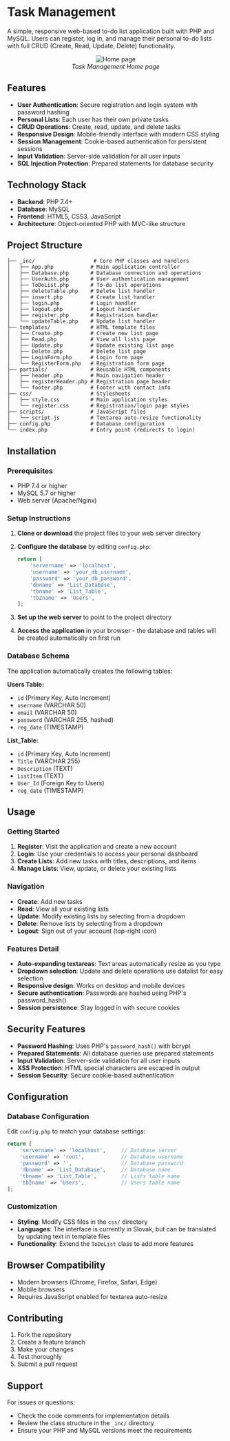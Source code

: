 # Task Management

A simple, responsive web-based to-do list application built with PHP and MySQL. Users can register, log in, and manage their personal to-do lists with full CRUD (Create, Read, Update, Delete) functionality.

<p align="center">
  <img src="https://github.com/Marek-Repisky/Task-Management-Web-App/blob/main/Home page.png" alt="Home page">
  <br />
  <i>Task Management Home page</i>
</p>

## Features

- **User Authentication**: Secure registration and login system with password hashing
- **Personal Lists**: Each user has their own private tasks
- **CRUD Operations**: Create, read, update, and delete tasks
- **Responsive Design**: Mobile-friendly interface with modern CSS styling
- **Session Management**: Cookie-based authentication for persistent sessions
- **Input Validation**: Server-side validation for all user inputs
- **SQL Injection Protection**: Prepared statements for database security

## Technology Stack

- **Backend**: PHP 7.4+
- **Database**: MySQL
- **Frontend**: HTML5, CSS3, JavaScript
- **Architecture**: Object-oriented PHP with MVC-like structure

## Project Structure

```
├── _inc/                   # Core PHP classes and handlers
│   ├── App.php            # Main application controller
│   ├── Database.php       # Database connection and operations
│   ├── UserAuth.php       # User authentication management
│   ├── ToDoList.php       # To-do list operations
│   ├── deleteTable.php    # Delete list handler
│   ├── insert.php         # Create list handler
│   ├── login.php          # Login handler
│   ├── logout.php         # Logout handler
│   ├── register.php       # Registration handler
│   └── updateTable.php    # Update list handler
├── templates/             # HTML template files
│   ├── Create.php         # Create new list page
│   ├── Read.php           # View all lists page
│   ├── Update.php         # Update existing list page
│   ├── Delete.php         # Delete list page
│   ├── LoginForm.php      # Login form page
│   └── RegisterForm.php   # Registration form page
├── partials/              # Reusable HTML components
│   ├── header.php         # Main navigation header
│   ├── registerHeader.php # Registration page header
│   └── footer.php         # Footer with contact info
├── css/                   # Stylesheets
│   ├── style.css          # Main application styles
│   └── register.css       # Registration/login page styles
├── scripts/               # JavaScript files
│   └── script.js          # Textarea auto-resize functionality
├── config.php             # Database configuration
└── index.php              # Entry point (redirects to login)
```

## Installation

### Prerequisites

- PHP 7.4 or higher
- MySQL 5.7 or higher
- Web server (Apache/Nginx)

### Setup Instructions

1. **Clone or download** the project files to your web server directory

2. **Configure the database** by editing `config.php`:
   ```php
   return [
       'servername' => 'localhost',
       'username' => 'your_db_username',
       'password' => 'your_db_password',
       'dbname' => 'List_Database',
       'tbname' => 'List_Table',
       'tb2name' => 'Users',
   ];
   ```

3. **Set up the web server** to point to the project directory

4. **Access the application** in your browser - the database and tables will be created automatically on first run

### Database Schema

The application automatically creates the following tables:

**Users Table:**
- `id` (Primary Key, Auto Increment)
- `username` (VARCHAR 50)
- `email` (VARCHAR 50)
- `password` (VARCHAR 255, hashed)
- `reg_date` (TIMESTAMP)

**List_Table:**
- `id` (Primary Key, Auto Increment)
- `Title` (VARCHAR 255)
- `Description` (TEXT)
- `ListItem` (TEXT)
- `User_Id` (Foreign Key to Users)
- `reg_date` (TIMESTAMP)

## Usage

### Getting Started

1. **Register**: Visit the application and create a new account
2. **Login**: Use your credentials to access your personal dashboard
3. **Create Lists**: Add new tasks with titles, descriptions, and items
4. **Manage Lists**: View, update, or delete your existing lists

### Navigation

- **Create**: Add new tasks
- **Read**: View all your existing lists
- **Update**: Modify existing lists by selecting from a dropdown
- **Delete**: Remove lists by selecting from a dropdown
- **Logout**: Sign out of your account (top-right icon)

### Features Detail

- **Auto-expanding textareas**: Text areas automatically resize as you type
- **Dropdown selection**: Update and delete operations use datalist for easy selection
- **Responsive design**: Works on desktop and mobile devices
- **Secure authentication**: Passwords are hashed using PHP's password_hash()
- **Session persistence**: Stay logged in with secure cookies

## Security Features

- **Password Hashing**: Uses PHP's `password_hash()` with bcrypt
- **Prepared Statements**: All database queries use prepared statements
- **Input Validation**: Server-side validation for all user inputs
- **XSS Protection**: HTML special characters are escaped in output
- **Session Security**: Secure cookie-based authentication

## Configuration

### Database Configuration

Edit `config.php` to match your database settings:

```php
return [
    'servername' => 'localhost',     // Database server
    'username' => 'root',            // Database username
    'password' => '',                // Database password
    'dbname' => 'List_Database',     // Database name
    'tbname' => 'List_Table',        // Lists table name
    'tb2name' => 'Users',            // Users table name
];
```

### Customization

- **Styling**: Modify CSS files in the `css/` directory
- **Languages**: The interface is currently in Slovak, but can be translated by updating text in template files
- **Functionality**: Extend the `ToDoList` class to add more features

## Browser Compatibility

- Modern browsers (Chrome, Firefox, Safari, Edge)
- Mobile browsers
- Requires JavaScript enabled for textarea auto-resize

## Contributing

1. Fork the repository
2. Create a feature branch
3. Make your changes
4. Test thoroughly
5. Submit a pull request

## Support

For issues or questions:
- Check the code comments for implementation details
- Review the class structure in the `_inc/` directory
- Ensure your PHP and MySQL versions meet the requirements
